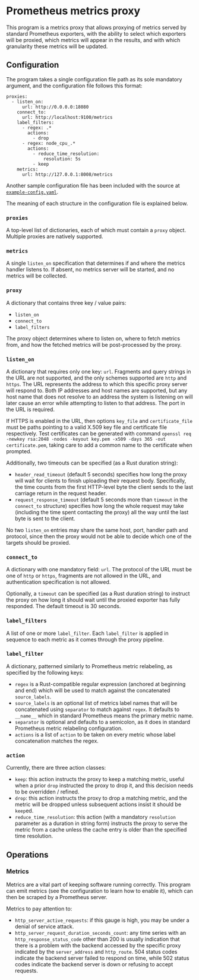 # Prometheus metrics proxy

This program is a metrics proxy that allows proxying of metrics served by
standard Prometheus exporters, with the ability to select which exporters
will be proxied, which metrics will appear in the results, and with which
granularity these metrics will be updated.

## Configuration

The program takes a single configuration file path as its sole mandatory
argument, and the configuration file follows this format:

```
proxies:
  - listen_on:
      url: http://0.0.0.0:18080
    connect_to:
      url: http://localhost:9100/metrics
    label_filters:
      - regex: .*
        actions:
          - drop
      - regex: node_cpu_.*
        actions:
          - reduce_time_resolution:
              resolution: 5s
          - keep
    metrics:
      url: http://127.0.0.1:8008/metrics
```

Another sample configuration file has been included with the source
at [`example-config.yaml`](./example-config.yaml).

The meaning of each structure in the configuration file is explained below.

### `proxies`

A top-level list of dictionaries, each of which must contain a `proxy` object.
Multiple proxies are natively supported.

### `metrics`

A single `listen_on` specification that determines if and where the metrics
handler listens to.  If absent, no metrics server will be started, and no
metrics will be collected.

### `proxy`

A dictionary that contains three key / value pairs:

* `listen_on`
* `connect_to`
* `label_filters`

The proxy object determines where to listen on, where to fetch metrics from,
and how the fetched metrics will be post-processed by the proxy.

### `listen_on`

A dictionary that requires only one key: `url`.  Fragments and query
strings in the URL are not supported, and the only schemes supported
are `http` and `https`.  The URL represents the address to which
this specific proxy server will respond to.  Both IP addresses and
host names are supported, but any host name that does not resolve to
an address the system is listening on will later cause an error while
attempting to listen to that address.  The port in the URL is required.

If HTTPS is enabled in the URL, then options `key_file` and
`certificate_file` must be paths pointing to a valid X.509 key file and
certificate file respectively.  Test certificates can be generated with
command
`openssl req -newkey rsa:2048 -nodes -keyout key.pem -x509 -days 365 -out certificate.pem`,
taking care to add a common name to the certificate when prompted.

Additionally, two timeouts can be specified (as a Rust duration string):

* `header_read_timeout` (default 5 seconds) specifies how long the
  proxy will wait for clients to finish uploading their request body.
  Specifically, the time counts from the first HTTP-level byte the
  client sends to the last carriage return in the request header.
* `request_response_timeout` (default 5 seconds more than `timeout` in
  the `connect_to` structure) specifies how long the whole request may
  take (including the time spent contacting the proxy) all the way until
  the last byte is sent to the client.

No two `listen_on` entries may share the same host, port, handler path and
protocol, since then the proxy would not be able to decide which one of the
targets should be proxied.

### `connect_to`

A dictionary with one mandatory field: `url`.  The protocol of the URL
must be one of `http` or `https`, fragments are not allowed in the
URL, and authentication specification is not allowed.

Optionally, a `timeout` can be specified (as a Rust duration string) to
instruct the proxy on how long it should wait until the proxied exporter has
fully responded.  The default timeout is 30 seconds.

### `label_filters`

A list of one or more `label_filter`.  Each `label_filter` is applied
in sequence to each metric as it comes through the proxy pipeline.

### `label_filter`

A dictionary, patterned similarly to Prometheus metric relabeling, as
specified by the following keys:

* `regex` is a Rust-compatible regular expression (anchored at beginning and
  end) which will be used to match against the concatenated `source_labels`.
* `source_labels` is an optional list of metrics label names that will be
  concatenated using `separator` to match against `regex`.  It defaults to
  `__name__` which in standard Prometheus means the primary metric name.
* `separator` is optional and defaults to a semicolon, as it does in standard
  Prometheus metric relabeling configuration.
* `actions` is a list of `action` to be taken on every metric whose label
  concatenation matches the regex.

### `action`

Currently, there are three action classes:

* `keep`: this action instructs the proxy to keep a matching metric,
  useful when a prior `drop` instructed the proxy to drop it, and
  this decision needs to be overridden / refined.
* `drop`: this action instructs the proxy to drop a matching metric,
  and the metric will be dropped unless subsequent actions insist
  it should be `keep`ed.
* `reduce_time_resolution`: this action (with a mandatory `resolution`
  parameter as a duration in string form) instructs the proxy to serve
  the metric from a cache unless the cache entry is older than the
  specified time resolution.

## Operations

### Metrics

Metrics are a vital part of keeping software running correctly.  This program
can emit metrics (see the configuration to learn how to enable it), which can
then be scraped by a Prometheus server.

Metrics to pay attention to:

* `http_server_active_requests`: if this gauge is high, you may be under a
  denial of service attack.
* `http_server_request_duration_seconds_count`: any time series with an
   `http_response_status_code` other than 200 is usually indication that
   there is a problem with the backend accessed by the specific proxy
   indicated by the `server_address` and `http_route`.  504 status codes
   indicate the backend server failed to respond on time, while 502 status
   codes indicate the backend server is down or refusing to accept requests.
